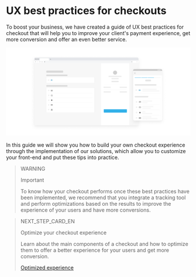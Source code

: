 # UX best practices for checkouts

To boost your business, we have created a guide of UX best practices for checkout that will help you to improve your client's payment experience, get more conversion and offer an even better service. 

![en best practices introduction](/images/best-practices-guide/EngIntroduccionBuenasPracticas.png)

In this guide we will show you how to build your own checkout experience through the implementation of our solutions, which allow you to customize your front-end and put these tips into practice.

> WARNING 
> 
> Important
> 
> To know how your checkout performs once these best practices have been implemented, we recommend that you integrate a tracking tool and perform optimizations based on the results to improve the experience of your users and have more conversions.

> NEXT_STEP_CARD_EN
>
> Optimize your checkout experience
>
> Learn about the main components of a checkout and how to optimize them to offer a better experience for your users and get more conversion.
>
> [Optimized experience](https://www.mercadopago[FAKER][URL][DOMAIN]/developers/en/guides/best-practices/ux-for-checkouts/optimized-experience)